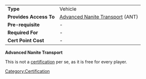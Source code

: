 |                        |                                                                            |
| ---------------------- | -------------------------------------------------------------------------- |
| **Type**               | Vehicle                                                                    |
| **Provides Access To** | [Advanced Nanite Transport](Advanced_Nanite_Transport.md "wikilink") (ANT) |
| **Pre-requisite**      | \-                                                                         |
| **Required For**       | \-                                                                         |
| **Cert Point Cost**    | \-                                                                         |

**Advanced Nanite Transport**

This is not a [certification](certification.md "wikilink") per se, as it is
free for every player.

[Category:Certification](Category:Certification.md "wikilink")
